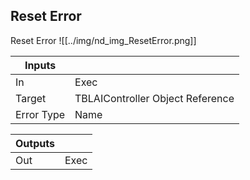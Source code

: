 ## Reset Error
Reset Error
![[../img/nd_img_ResetError.png]]

|Inputs||
|--|--|
| In | Exec |
| Target | TBLAIController Object Reference |
| Error Type | Name |

|Outputs||
|--|--|
| Out | Exec |
